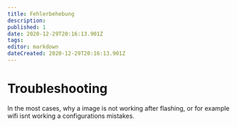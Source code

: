 ```yaml
---
title: Fehlerbehebung
description: 
published: 1
date: 2020-12-29T20:16:13.901Z
tags: 
editor: markdown
dateCreated: 2020-12-29T20:16:13.901Z
---
```


# Troubleshooting

In the most cases, why a image is not working after flashing, or for example wifi isnt working a configurations mistakes.
